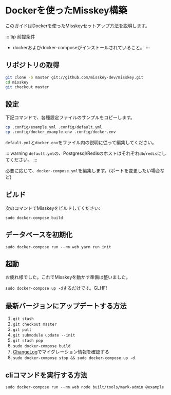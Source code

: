Dockerを使ったMisskey構築
================================================================

このガイドはDockerを使ったMisskeyセットアップ方法を説明します。

::: tip 前提条件
- dockerおよびdocker-composeがインストールされていること。
:::

リポジトリの取得
----------------------------------------------------------------
```bash
git clone -b master git://github.com/misskey-dev/misskey.git
cd misskey
git checkout master
```

設定
----------------------------------------------------------------
下記コマンドで、各種設定ファイルのサンプルをコピーします。

```bash
cp .config/example.yml .config/default.yml
cp .config/docker_example.env .config/docker.env
```

`default.yml`と`docker.env`をファイル内の説明に従って編集してください。

::: warning
`default.yml`の、Postgresql/Redisのホストはそれぞれ`db`/`redis`にしてください。
:::

必要に応じて、`docker-compose.yml`を編集します。(ポートを変更したい場合など)

ビルド
----------------------------------------------------------------
次のコマンドでMisskeyをビルドしてください:

`sudo docker-compose build`

データベースを初期化
----------------------------------------------------------------
``` shell
sudo docker-compose run --rm web yarn run init
```

起動
----------------------------------------------------------------
お疲れ様でした。これでMisskeyを動かす準備は整いました。

`sudo docker-compose up -d`するだけです。GLHF!

最新バージョンにアップデートする方法
----------------------------------------------------------------

1. `git stash`
2. `git checkout master`
3. `git pull`
4. `git submodule update --init`
5. `git stash pop`
6. `sudo docker-compose build`
7. [ChangeLog](../CHANGELOG.md)でマイグレーション情報を確認する
8. `sudo docker-compose stop && sudo docker-compose up -d`

cliコマンドを実行する方法
----------------------------------------------------------------

`sudo docker-compose run --rm web node built/tools/mark-admin @example`
